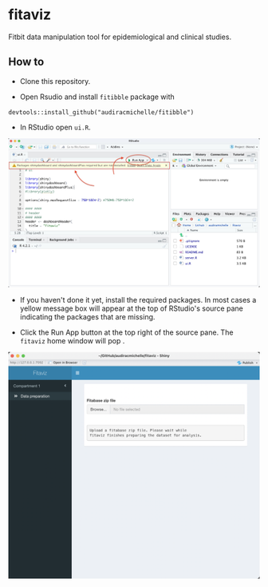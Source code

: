# fitaviz

Fitbit data manipulation tool for epidemiological and clinical studies.

## How to

* Clone this repository. 

* Open Rsudio and install `fitibble` package with

```
devtools::install_github("audiracmichelle/fitibble")
```

* In RStudio open `ui.R`.

![](./images/rstudio.jpg)

* If you haven't done it yet, install the required packages. In most cases a yellow message box will appear at the top of RStudio's source pane indicating the packages that are missing.

* Click the Run App button at the top right of the source pane. The `fitaviz` home window will pop .

![](./images/home.png)
